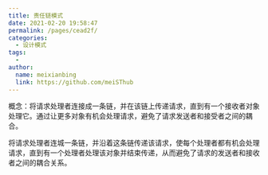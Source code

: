 ```yaml
---
title: 责任链模式
date: 2021-02-20 19:58:47
permalink: /pages/cead2f/
categories:
  - 设计模式
tags:
  - 
author: 
  name: meixianbing
  link: https://github.com/meiSThub
---
```

概念：将请求处理者连接成一条链，并在该链上传递请求，直到有一个接收者对象处理它。通过让更多对象有机会处理请求，避免了请求发送者和接受者之间的耦合。



将请求处理者连城一条链，并沿着这条链传递该请求，使每个处理者都有机会处理请求，直到有一个处理者处理该对象并结束传递，从而避免了请求的发送者和接收者之间的耦合关系。



